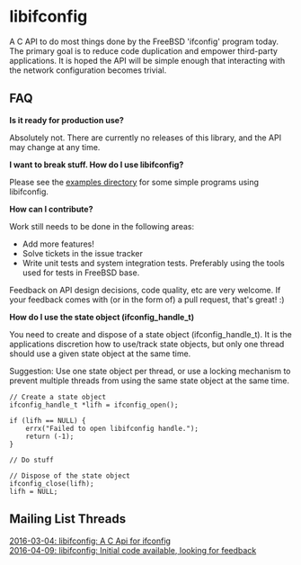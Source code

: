 # libifconfig 

A C API to do most things done by the FreeBSD 'ifconfig' program today. The primary goal is to reduce code duplication and empower third-party applications. It is hoped the API will be simple enough that interacting with the network configuration becomes trivial.

## FAQ 
__Is it ready for production use?__

Absolutely not. There are currently no releases of this library, and the API may change at any time.

__I want to break stuff. How do I use libifconfig?__

Please see the [examples directory](examples/) for some simple programs using libifconfig.

__How can I contribute?__

Work still needs to be done in the following areas:
* Add more features!
* Solve tickets in the issue tracker
* Write unit tests and system integration tests. Preferably using the tools used for tests in FreeBSD base.

Feedback on API design decisions, code quality, etc are very welcome. If your feedback comes with (or in the form of) a pull request, that's great! :)

__How do I use the state object (ifconfig_handle_t)__

You need to create and dispose of a state object (ifconfig_handle_t).
It is the applications discretion how to use/track state objects,
but only one thread should use a given state object at the same time.

Suggestion: Use one state object per thread, or use a locking mechanism
to prevent multiple threads from using the same state object at the same time.

```
// Create a state object
ifconfig_handle_t *lifh = ifconfig_open();

if (lifh == NULL) {
    errx("Failed to open libifconfig handle.");
    return (-1);
}

// Do stuff

// Dispose of the state object
ifconfig_close(lifh);
lifh = NULL;
```

## Mailing List Threads
[2016-03-04: libifconfig: A C Api for ifconfig](https://lists.freebsd.org/pipermail/freebsd-net/2016-March/044837.html)  
[2016-04-09: libifconfig: Initial code available, looking for feedback](https://lists.freebsd.org/pipermail/freebsd-net/2016-April/045022.html)

